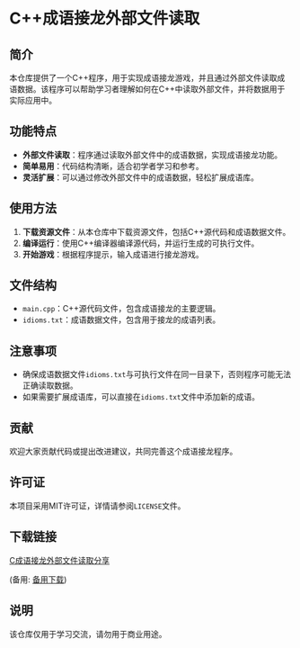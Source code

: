 # C++成语接龙外部文件读取

## 简介

本仓库提供了一个C++程序，用于实现成语接龙游戏，并且通过外部文件读取成语数据。该程序可以帮助学习者理解如何在C++中读取外部文件，并将数据用于实际应用中。

## 功能特点

- **外部文件读取**：程序通过读取外部文件中的成语数据，实现成语接龙功能。
- **简单易用**：代码结构清晰，适合初学者学习和参考。
- **灵活扩展**：可以通过修改外部文件中的成语数据，轻松扩展成语库。

## 使用方法

1. **下载资源文件**：从本仓库中下载资源文件，包括C++源代码和成语数据文件。
2. **编译运行**：使用C++编译器编译源代码，并运行生成的可执行文件。
3. **开始游戏**：根据程序提示，输入成语进行接龙游戏。

## 文件结构

- `main.cpp`：C++源代码文件，包含成语接龙的主要逻辑。
- `idioms.txt`：成语数据文件，包含用于接龙的成语列表。

## 注意事项

- 确保成语数据文件`idioms.txt`与可执行文件在同一目录下，否则程序可能无法正确读取数据。
- 如果需要扩展成语库，可以直接在`idioms.txt`文件中添加新的成语。

## 贡献

欢迎大家贡献代码或提出改进建议，共同完善这个成语接龙程序。

## 许可证

本项目采用MIT许可证，详情请参阅`LICENSE`文件。

## 下载链接
[C成语接龙外部文件读取分享](https://pan.quark.cn/s/0cbb593eee66) 

(备用: [备用下载](https://pan.baidu.com/s/1dlnS_PkUPApsX3fpB0b5Fw?pwd=1234))

## 说明

该仓库仅用于学习交流，请勿用于商业用途。
